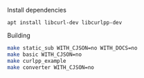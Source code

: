 Install dependencies

```
apt install libcurl-dev libcurlpp-dev
```

Building

```sh
make static_sub WITH_CJSON=no WITH_DOCS=no
make basic WITH_CJSON=no
make curlpp_example
make converter WITH_CJSON=no
```
